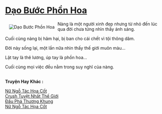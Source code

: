 <a href="https://utruyen.com/dao-buoc-phon-hoa/12232/" title="Dạo Bước Phồn Hoa"><h1>Dạo Bước Phồn Hoa</h1></a><div style="display:table"><img align="right" style="float: left; padding: 10px;" src="https://utruyen.com/images/story/200x260/dao-buoc-phon-hoa.jpg" alt="Dạo Bước Phồn Hoa">Nàng là một người xinh đẹp nhưng từ nhỏ đến lúc qua đời chưa từng nhìn thấy ánh sáng.<p></p>Cuối cùng nàng bị hãm hại, bị ban cho cái chết vì tội thông dâm.<p></p>Đời này sống lại, một lần nữa nhìn thấy thế giới muôn màu...<p></p>Lật tay là thê lương, úp tay là phồn hoa...<p></p>Cuối cùng mọi việc đều nằm trong suy nghĩ của nàng.</div><p><br><b>Truyện Hay Khác :</b></p><a href="https://utruyen.com/nu-ngo-tac-hoa-cot/17504/" alt="Nữ Ngỗ Tác Họa Cốt">Nữ Ngỗ Tác Họa Cốt</a><br/><a href="https://github.com/mlquan/truyenhay/tree/master/truyenhay/19194/" alt="Crush Tuyệt Nhất Thế Giới">Crush Tuyệt Nhất Thế Giới</a><br/><a href="https://github.com/quanluxury/truyenhot/tree/master/truyenhay/704/" alt="Đấu Phá Thương Khung">Đấu Phá Thương Khung</a><br/><a href="https://github.com/quanluxury/truyenhot/tree/master/truyenhay/17504/" alt="Nữ Ngỗ Tác Họa Cốt">Nữ Ngỗ Tác Họa Cốt</a><br/>